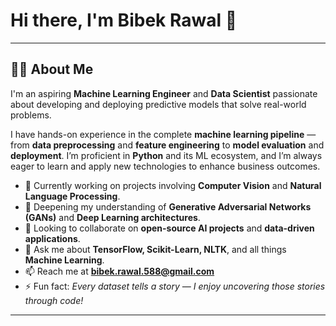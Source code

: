 # Hi there, I'm Bibek Rawal 👋
---

## 👨‍💻 About Me
I'm an aspiring **Machine Learning Engineer** and **Data Scientist** passionate about developing and deploying predictive models that solve real-world problems.  

I have hands-on experience in the complete **machine learning pipeline** — from **data preprocessing** and **feature engineering** to **model evaluation** and **deployment**. I’m proficient in **Python** and its ML ecosystem, and I’m always eager to learn and apply new technologies to enhance business outcomes.

- 🔭 Currently working on projects involving **Computer Vision** and **Natural Language Processing**.
- 🌱 Deepening my understanding of **Generative Adversarial Networks (GANs)** and **Deep Learning architectures**.
- 👯 Looking to collaborate on **open-source AI projects** and **data-driven applications**.
- 💬 Ask me about **TensorFlow, Scikit-Learn, NLTK**, and all things **Machine Learning**.
- 📫 Reach me at **[bibek.rawal.588@gmail.com](mailto:bibek.rawal.588@gmail.com)**
- ⚡ Fun fact: *Every dataset tells a story — I enjoy uncovering those stories through code!*

---
